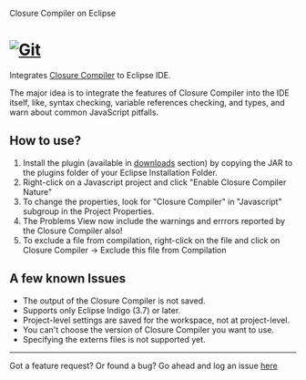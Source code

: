 Closure Compiler on Eclipse

[![Git](https://app.soluble.cloud/api/v1/public/badges/97caf5e0-61d3-4601-885a-5aae489d1d47.svg?orgId=604336610407)](https://app.soluble.cloud/repos/details/github.com/jefferyfry/closureeclipse?orgId=604336610407)  
======================

Integrates [Closure Compiler](http://code.google.com/closure/compiler/) to Eclipse IDE.

The major idea is to integrate the features of Closure Compiler into the IDE itself, like, syntax checking, variable references checking, and types, and warn about common JavaScript pitfalls. 

How to use?
------------
1. Install the plugin (available in [downloads](https://github.com/saich/ClosureEclipse/downloads) section) by copying the JAR to the plugins folder of your Eclipse Installation Folder.
2. Right-click on a Javascript project and click "Enable Closure Compiler Nature"
3. To change the properties, look for "Closure Compiler" in "Javascript" subgroup in the Project Properties.
4. The Problems View now include the warnings and errrors reported by the Closure Compiler also!
5. To exclude a file from compilation, right-click on the file and click on Closure Compiler -> Exclude this file from Compilation

A few known Issues
--------------
* The output of the Closure Compiler is not saved.
* Supports only Eclipse Indigo (3.7) or later.
* Project-level settings are saved for the workspace, not at project-level.
* You can't choose the version of Closure Compiler you want to use.
* Specifying the externs files is not supported yet.

---------------------------------------
Got a feature request? Or found a bug? Go ahead and log an issue [here](https://github.com/saich/ClosureEclipse/issues)
